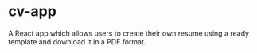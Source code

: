 # cv-app
A React app which allows users to create their own resume using a ready template and download it in a PDF format.
